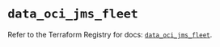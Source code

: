# `data_oci_jms_fleet`

Refer to the Terraform Registry for docs: [`data_oci_jms_fleet`](https://registry.terraform.io/providers/oracle/oci/6.18.0/docs/data-sources/jms_fleet).
